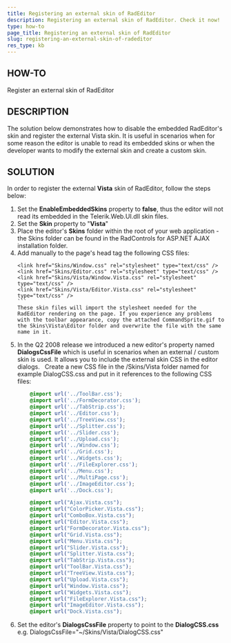 ```yaml
---
title: Registering an external skin of RadEditor
description: Registering an external skin of RadEditor. Check it now!
type: how-to
page_title: Registering an external skin of RadEditor
slug: registering-an-external-skin-of-radeditor
res_type: kb
---
```

 
## HOW-TO  
Register an external skin of RadEditor  
   
## DESCRIPTION
The solution below demonstrates how to disable the embedded RadEditor's skin and register the external Vista skin. It is useful in scenarios when for some reason the editor is unable to read its embedded skins or when the developer wants to modify the external skin and create a custom skin.  
   
## SOLUTION 
In order to register the external **Vista** skin of RadEditor, follow the steps below:
 
1. Set the **EnableEmbeddedSkins** property to **false**, thus the editor will not read its embedded in the Telerik.Web.UI.dll skin files.
2. Set the **Skin** property to "**Vista**"
3. Place the editor's **Skins** folder within the root of your web application - the Skins folder can be found in the RadControls for ASP.NET AJAX installation folder.
4. Add manually to the page's head tag the following CSS files:  
	````ASP.NET
	<link href="Skins/Window.css" rel="stylesheet" type="text/css" />   
	<link href="Skins/Editor.css" rel="stylesheet" type="text/css" />   
	<link href="Skins/Vista/Window.Vista.css" rel="stylesheet" type="text/css" />  
	<link href="Skins/Vista/Editor.Vista.css" rel="stylesheet" type="text/css" />
	```
    These skin files will import the stylesheet needed for the RadEditor rendering on the page. If you experience any problems with the toolbar appearance, copy the attached CommandSprite.gif to the Skins\Vista\Editor folder and overwrite the file with the same name in it.
5. In the Q2 2008 release we introduced a new editor's property named **DialogsCssFile** which is useful in scenarios when an external / custom skin is used. It allows you to include the external skin CSS in the editor dialogs.    Create a new CSS file in the /Skins/Vista folder named for example DialogCSS.css and put in it references to the following CSS files:
	````CSS
		@import url('../ToolBar.css');
		@import url('../FormDecorator.css');
		@import url('../TabStrip.css');
		@import url('../Editor.css');
		@import url('../TreeView.css');
		@import url('../Splitter.css');
		@import url('../Slider.css');
		@import url('../Upload.css');
		@import url('../Window.css');
		@import url('../Grid.css');
		@import url('../Widgets.css');
		@import url('../FileExplorer.css');
		@import url('../Menu.css');
		@import url('../MultiPage.css');
		@import url('../ImageEditor.css');
		@import url('../Dock.css');

		@import url("Ajax.Vista.css");
		@import url("ColorPicker.Vista.css");
		@import url("ComboBox.Vista.css");
		@import url("Editor.Vista.css");
		@import url("FormDecorator.Vista.css");
		@import url("Grid.Vista.css");
		@import url("Menu.Vista.css");
		@import url("Slider.Vista.css");
		@import url("Splitter.Vista.css");
		@import url("TabStrip.Vista.css");
		@import url("ToolBar.Vista.css");
		@import url("TreeView.Vista.css");
		@import url("Upload.Vista.css");
		@import url("Window.Vista.css");
		@import url("Widgets.Vista.css");
		@import url("FileExplorer.Vista.css");
		@import url("ImageEditor.Vista.css");
		@import url("Dock.Vista.css");
	````
6. Set the editor's **DialogsCssFile** property to point to the **DialogCSS.css** e.g.  DialogsCssFile="~/Skins/Vista/DialogCSS.css"


 


